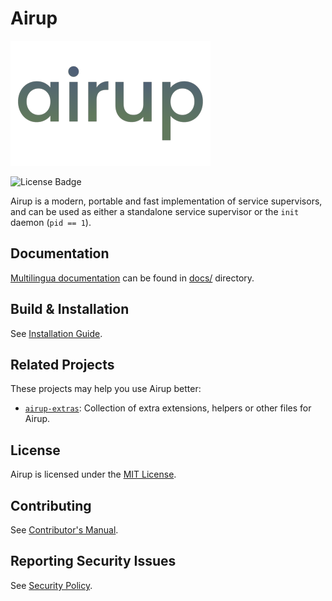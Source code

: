 # Airup
![Airup Logo](docs/artwork/airup_logo_320x200.png)

![License Badge](https://img.shields.io/badge/license-MIT-blue)

Airup is a modern, portable and fast implementation of service supervisors, and can be used as either a standalone service
supervisor or the `init` daemon (`pid == 1`).

## Documentation
[Multilingua documentation](docs/README.md) can be found in [docs/](docs/) directory.

## Build & Installation
See [Installation Guide](INSTALL.md).

## Related Projects
These projects may help you use Airup better:
 - [`airup-extras`](https://github.com/sisungo/airup-extras): Collection of extra extensions, helpers or other files for Airup.

## License
Airup is licensed under the [MIT License](LICENSE).

## Contributing
See [Contributor's Manual](CONTRIBUTING.md).

## Reporting Security Issues
See [Security Policy](SECURITY.md).
